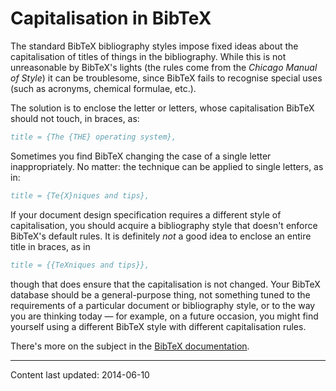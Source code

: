 # Capitalisation in BibTeX

The standard BibTeX bibliography styles impose fixed ideas about
the capitalisation of titles of things in the bibliography.  While
this is not unreasonable by BibTeX's lights (the rules come from
the _Chicago Manual of Style_) it can be troublesome, since
BibTeX fails to recognise special uses (such as acronyms, chemical
formulae, etc.).

The solution is to enclose the letter or letters, whose capitalisation
BibTeX should not touch, in braces, as:
```bibtex
title = {The {THE} operating system},
```
Sometimes you find BibTeX changing the case of a single letter
inappropriately.  No matter: the technique can be applied to single
letters, as in:
```bibtex
title = {Te{X}niques and tips},
```
If your document design specification requires a different style of
capitalisation, you should acquire a bibliography style that doesn't
enforce BibTeX's default rules.  It is definitely _not_ a good
idea to enclose an entire title in braces, as in
```bibtex
title = {{TeXniques and tips}},
```
though that does ensure that the capitalisation is not changed.  Your
BibTeX database should be a general-purpose thing, not something
tuned to the requirements of a particular document or bibliography
style, or to the way you are thinking today&nbsp;&mdash; for example, on a
future occasion, you might find yourself using a different BibTeX
style with different capitalisation rules.

There's more on the subject in the
[BibTeX documentation](./FAQ-BibTeXing.html).


----

Content last updated: 2014-06-10
